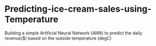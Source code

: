 # Predicting-ice-cream-sales-using-Temperature
Building a simple Artificial Neural Network (ANN) to predict the daily revenue($) based on the outside temperature (degC)
